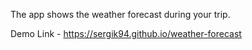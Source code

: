 The app shows the weather forecast during your trip.

Demo Link - https://sergik94.github.io/weather-forecast
